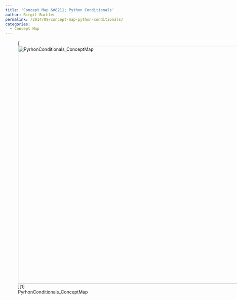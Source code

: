 ```yaml
---
title: 'Concept Map &#8211; Python Conditionals'
author: Birgit Bachler
permalink: /2014/09/concept-map-python-conditionals/
categories:
  - Concept Map
---
```

<figure id="attachment_8824" style="width: 750px;" class="wp-caption alignnone">[<img class=" wp-image-8824 " alt="PyrhonConditionals_ConceptMap" src="http://teaching.software-carpentry.org/wp-content/uploads/2014/09/PyrhonConditionals_ConceptMap.jpg" width="750" height="750" />][1]<figcaption class="wp-caption-text">PyrhonConditionals_ConceptMap</figcaption></figure>

 [1]: http://teaching.software-carpentry.org/wp-content/uploads/2014/09/PyrhonConditionals_ConceptMap.jpg
